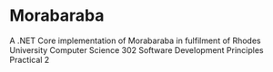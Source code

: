 # Morabaraba
A .NET Core implementation of Morabaraba in fulfilment of Rhodes University Computer Science 302 Software Development Principles Practical 2
